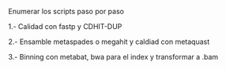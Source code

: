 Enumerar los scripts paso por paso 

1.- Calidad con fastp y CDHIT-DUP

2.- Ensamble metaspades o megahit y caldiad con metaquast

3.- Binning con metabat, bwa para el index y transformar a .bam 
